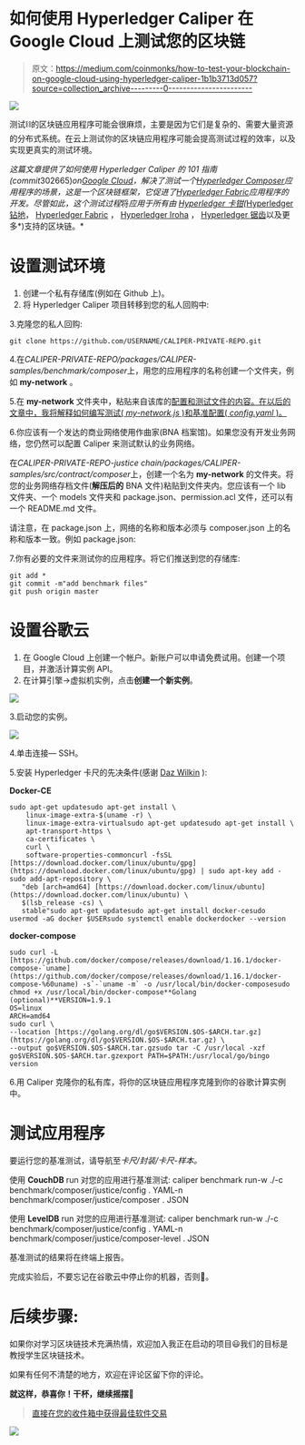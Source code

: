 # 如何使用 Hyperledger Caliper 在 Google Cloud 上测试您的区块链

> 原文：<https://medium.com/coinmonks/how-to-test-your-blockchain-on-google-cloud-using-hyperledger-caliper-1b1b3713d057?source=collection_archive---------0----------------------->

![](img/ec9d63c7e625672046190b384aec8ad5.png)

测试⛓️的区块链应用程序可能会很麻烦，主要是因为它们是复杂的、需要大量资源的分布式系统。在云上测试你的区块链应用程序可能会提高测试过程的效率，以及实现更真实的测试环境。

*这篇文章提供了如何使用 Hyperledger Caliper 的 101 指南(commit*302665)*on*[*Google Cloud*](https://medium.com/u/4f3f4ee0f977?source=post_page-----1b1b3713d057--------------------------------)*，解决了测试一个*[*Hyperledger Composer*](https://hyperledger.github.io/composer/latest/)*应用程序的场景，这是一个区块链框架，它促进了*[*Hyperledger Fabric*](https://www.hyperledger.org/projects/fabric)*应用程序的开发。尽管如此，这个测试过程*将*应用于所有由* [*Hyperledger 卡钳*](https://hyperledger.github.io/caliper/)*(*[Hyperledger 钻地](https://github.com/hyperledger/burrow)， [Hyperledger Fabric](https://github.com/hyperledger/fabric) ， [Hyperledger Iroha](https://github.com/hyperledger/iroha) ， [Hyperledger 锯齿](https://github.com/hyperledger/sawtooth-core)以及更多*)支持的区块链。*

# 设置测试环境

1.  创建一个私有存储库(例如在 Github 上)。
2.  将 Hyperledger Caliper 项目转移到您的私人回购中:

3.克隆您的私人回购:

```
git clone https://github.com/USERNAME/CALIPER-PRIVATE-REPO.git
```

4.在*CALIPER-PRIVATE-REPO/packages/CALIPER-samples/benchmark/composer*上，用您的应用程序的名称创建一个文件夹，例如 **my-network** 。

5.在 **my-network** 文件夹中，粘贴来自该库的[配置和测试文件的内容。在以后的文章中，我将解释如何编写测试( *my-network.js* )和基准配置( *config.yaml* )。](https://github.com/BlockChain4Students/hyperledger_caliper-google_cloud)

6.你应该有一个发达的商业网络使用作曲家(BNA 档案馆)。如果您没有开发业务网络，您仍然可以配置 Caliper 来测试默认的业务网络。

在*CALIPER-PRIVATE-REPO-justice chain/packages/CALIPER-samples/src/contract/composer*上，创建一个名为 **my-network** 的文件夹。将您的业务网络存档文件(**解压后的** BNA 文件)粘贴到文件夹内。您应该有一个 lib 文件夹、一个 models 文件夹和 package.json、permission.acl 文件，还可以有一个 README.md 文件。

请注意，在 package.json 上，网络的名称和版本必须与 composer.json 上的名称和版本一致。例如 package.json:

7.你有必要的文件来测试你的应用程序。将它们推送到您的存储库:

```
git add *
git commit -m"add benchmark files"
git push origin master
```

# 设置谷歌云

1.  在 Google Cloud 上创建一个帐户。新账户可以申请免费试用。创建一个项目，并激活计算实例 API。
2.  在计算引擎->虚拟机实例，点击**创建一个新实例**。

![](img/1dee8cf5bada11eabd9d9f334a9ad8e3.png)

3.启动您的实例。

![](img/550919f3239a36f153d53feb347db546.png)

4.单击连接— SSH。

5.安装 Hyperledger 卡尺的先决条件(感谢 [Daz Wilkin](https://medium.com/u/5e4c7deea497?source=post_page-----1b1b3713d057--------------------------------) ):

**Docker-CE**

```
sudo apt-get updatesudo apt-get install \
    linux-image-extra-$(uname -r) \
    linux-image-extra-virtualsudo apt-get updatesudo apt-get install \
    apt-transport-https \
    ca-certificates \
    curl \
    software-properties-commoncurl -fsSL [https://download.docker.com/linux/ubuntu/gpg](https://download.docker.com/linux/ubuntu/gpg) | sudo apt-key add -sudo add-apt-repository \
   "deb [arch=amd64] [https://download.docker.com/linux/ubuntu](https://download.docker.com/linux/ubuntu) \
   $(lsb_release -cs) \
   stable"sudo apt-get updatesudo apt-get install docker-cesudo usermod -aG docker $USERsudo systemctl enable dockerdocker --version
```

**docker-compose**

```
sudo curl -L [https://github.com/docker/compose/releases/download/1.16.1/docker-compose-`uname](https://github.com/docker/compose/releases/download/1.16.1/docker-compose-%60uname) -s`-`uname -m` -o /usr/local/bin/docker-composesudo chmod +x /usr/local/bin/docker-compose**Golang (optional)**VERSION=1.9.1
OS=linux
ARCH=amd64
sudo curl \
--location [https://golang.org/dl/go$VERSION.$OS-$ARCH.tar.gz](https://golang.org/dl/go$VERSION.$OS-$ARCH.tar.gz) \
--output go$VERSION.$OS-$ARCH.tar.gzsudo tar -C /usr/local -xzf go$VERSION.$OS-$ARCH.tar.gzexport PATH=$PATH:/usr/local/go/bingo version
```

6.用 Caliper 克隆你的私有库，将你的区块链应用程序克隆到你的谷歌计算实例中。

# 测试应用程序

要运行您的基准测试，请导航至*卡尺/封装/卡尺-样本。*

使用 **CouchDB** run 对您的应用进行基准测试:
caliper benchmark run-w ./-c benchmark/composer/justice/config . YAML-n benchmark/composer/justice/composer . JSON

使用 **LevelDB** run 对您的应用进行基准测试:
caliper benchmark run-w ./-c benchmark/composer/justice/config . YAML-n benchmark/composer/justice/composer-level . JSON

基准测试的结果将在终端上报告。

完成实验后，不要忘记在谷歌云中停止你的机器，否则💸。

# 后续步骤:

如果你对学习区块链技术充满热情，欢迎加入我正在启动的项目😃我们的目标是教授学生区块链技术。

如果有任何不清楚的地方，欢迎在评论区留下你的评论。

**就这样，恭喜你！干杯，继续摇摆💪**

> [直接在您的收件箱中获得最佳软件交易](https://coincodecap.com/?utm_source=coinmonks)

[![](img/7c0b3dfdcbfea594cc0ae7d4f9bf6fcb.png)](https://coincodecap.com/?utm_source=coinmonks)